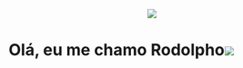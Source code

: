 <p align="center">
  <img src="https://capsule-render.vercel.app/api?type=rounded&height=300&color=gradient&text=Bem-vindo%20ao%20meu%20universo%20de-nl-%20código%20e%20inovação&section=header&textBg=false&animation=fadeIn&descAlignY=50&fontSize=50" />
</p>

<h1>Olá, eu me chamo Rodolpho<img src="https://raw.githubusercontent.com/iampavangandhi/iampavangandhi/master/gifs/Hi.gif" /></h1>
<!---
RodolphoHora/RodolphoHora is a ✨ special ✨ repository because its `README.md` (this file) appears on your GitHub profile.
You can click the Preview link to take a look at your changes.
--->
